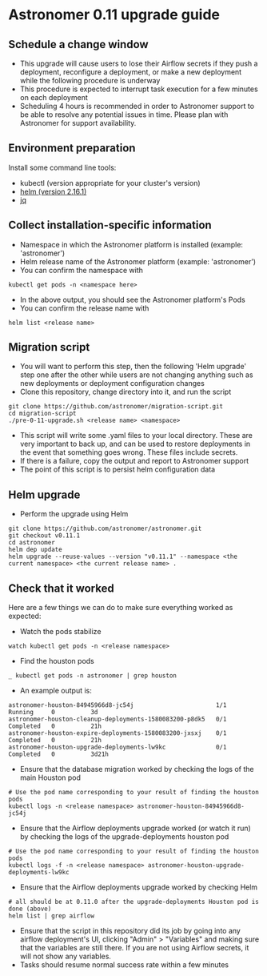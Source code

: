 # Astronomer 0.11 upgrade guide


## Schedule a change window

- This upgrade will cause users to lose their Airflow secrets if they push a deployment, reconfigure a deployment, or make a new deployment while the following procedure is underway
- This procedure is expected to interrupt task execution for a few minutes on each deployment
- Scheduling 4 hours is recommended in order to Astronomer support to be able to resolve any potential issues in time. Please plan with Astronomer for support availability.

## Environment preparation

Install some command line tools:

- kubectl (version appropriate for your cluster's version)
- [helm (version 2.16.1)](https://github.com/helm/helm/releases/tag/v2.16.1)
- [jq](https://stedolan.github.io/jq/download/)

## Collect installation-specific information

- Namespace in which the Astronomer platform is installed (example: 'astronomer')
- Helm release name of the Astronomer platform (example: 'astronomer')
- You can confirm the namespace with
```
kubectl get pods -n <namespace here>
```
- In the above output, you should see the Astronomer platform's Pods
- You can confirm the release name with
```
helm list <release name>
```

## Migration script

- You will want to perform this step, then the following 'Helm upgrade' step one after the other while users are not changing anything such as new deployments or deployment configuration changes
- Clone this repository, change directory into it, and run the script
```
git clone https://github.com/astronomer/migration-script.git
cd migration-script
./pre-0-11-upgrade.sh <release name> <namespace>
```
- This script will write some .yaml files to your local directory. These are very important to back up, and can be used to restore deployments in the event that something goes wrong. These files include secrets.
- If there is a failure, copy the output and report to Astronomer support
- The point of this script is to persist helm configuration data

## Helm upgrade

- Perform the upgrade using Helm
```
git clone https://github.com/astronomer/astronomer.git
git checkout v0.11.1
cd astronomer
helm dep update
helm upgrade --reuse-values --version "v0.11.1" --namespace <the current namespace> <the current release name> .
```

## Check that it worked

Here are a few things we can do to make sure everything worked as expected:

- Watch the pods stabilize
```
watch kubectl get pods -n <release namespace>
```
- Find the houston pods
```
_ kubectl get pods -n astronomer | grep houston
```
- An example output is:
```
astronomer-houston-84945966d8-jc54j                       1/1     Running     0          3d
astronomer-houston-cleanup-deployments-1580083200-p8dk5   0/1     Completed   0          21h
astronomer-houston-expire-deployments-1580083200-jxsxj    0/1     Completed   0          21h
astronomer-houston-upgrade-deployments-lw9kc              0/1     Completed   0          3d21h
```
- Ensure that the database migration worked by checking the logs of the main Houston pod
```
# Use the pod name corresponding to your result of finding the houston pods
kubectl logs -n <release namespace> astronomer-houston-84945966d8-jc54j
```
- Ensure that the Airflow deployments upgrade worked (or watch it run) by checking the logs of the upgrade-deployments houston pod
```
# Use the pod name corresponding to your result of finding the houston pods
kubectl logs -f -n <release namespace> astronomer-houston-upgrade-deployments-lw9kc
```
- Ensure that the Airflow deployments upgrade worked by checking Helm
```
# all should be at 0.11.0 after the upgrade-deployments Houston pod is done (above)
helm list | grep airflow
```
- Ensure that the script in this repository did its job by going into any airflow deployment's UI, clicking "Admin" > "Variables" and making sure that the variables are still there. If you are not using Airflow secrets, it will not show any variables.
- Tasks should resume normal success rate within a few minutes
